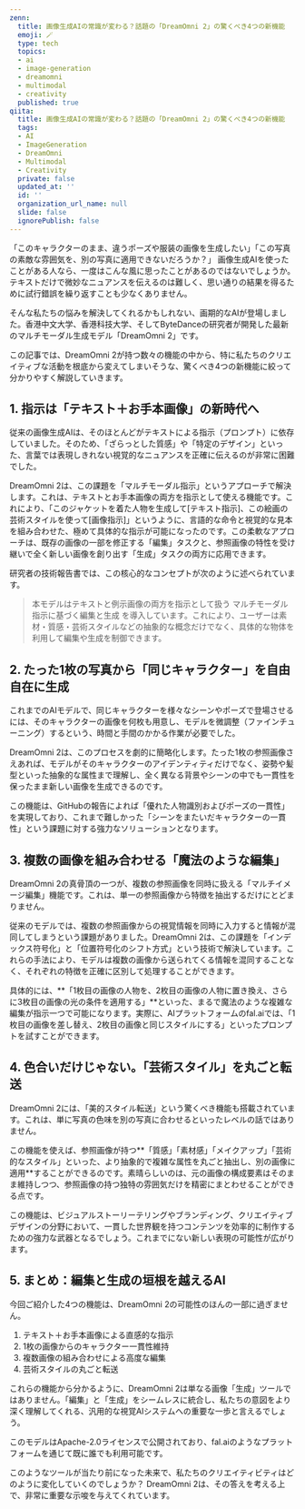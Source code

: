 ```yaml
---
zenn:
  title: 画像生成AIの常識が変わる？話題の「DreamOmni 2」の驚くべき4つの新機能
  emoji: 🪄
  type: tech
  topics:
  - ai
  - image-generation
  - dreamomni
  - multimodal
  - creativity
  published: true
qiita:
  title: 画像生成AIの常識が変わる？話題の「DreamOmni 2」の驚くべき4つの新機能
  tags:
  - AI
  - ImageGeneration
  - DreamOmni
  - Multimodal
  - Creativity
  private: false
  updated_at: ''
  id: ''
  organization_url_name: null
  slide: false
  ignorePublish: false
---
```


「このキャラクターのまま、違うポーズや服装の画像を生成したい」「この写真の素敵な雰囲気を、別の写真に適用できないだろうか？」 画像生成AIを使ったことがある人なら、一度はこんな風に思ったことがあるのではないでしょうか。テキストだけで微妙なニュアンスを伝えるのは難しく、思い通りの結果を得るために試行錯誤を繰り返すことも少なくありません。

そんな私たちの悩みを解決してくれるかもしれない、画期的なAIが登場しました。香港中文大学、香港科技大学、そしてByteDanceの研究者が開発した最新のマルチモーダル生成モデル「DreamOmni 2」です。

この記事では、DreamOmni 2が持つ数々の機能の中から、特に私たちのクリエイティブな活動を根底から変えてしまいそうな、驚くべき4つの新機能に絞って分かりやすく解説していきます。

## 1. 指示は「テキスト＋お手本画像」の新時代へ

従来の画像生成AIは、そのほとんどがテキストによる指示（プロンプト）に依存していました。そのため、「ざらっとした質感」や「特定のデザイン」といった、言葉では表現しきれない視覚的なニュアンスを正確に伝えるのが非常に困難でした。

DreamOmni 2は、この課題を「マルチモーダル指示」というアプローチで解決します。これは、テキストとお手本画像の両方を指示として使える機能です。これにより、「このジャケットを着た人物を生成して[テキスト指示]、この絵画の芸術スタイルを使って[画像指示]」というように、言語的な命令と視覚的な見本を組み合わせた、極めて具体的な指示が可能になったのです。この柔軟なアプローチは、既存の画像の一部を修正する「編集」タスクと、参照画像の特性を受け継いで全く新しい画像を創り出す「生成」タスクの両方に応用できます。

研究者の技術報告書では、この核心的なコンセプトが次のように述べられています。

> 本モデルはテキストと例示画像の両方を指示として扱う マルチモーダル指示に基づく編集と生成 を導入しています。これにより、ユーザーは素材・質感・芸術スタイルなどの抽象的な概念だけでなく、具体的な物体を利用して編集や生成を制御できます。

## 2. たった1枚の写真から「同じキャラクター」を自由自在に生成

これまでのAIモデルで、同じキャラクターを様々なシーンやポーズで登場させるには、そのキャラクターの画像を何枚も用意し、モデルを微調整（ファインチューニング）するという、時間と手間のかかる作業が必要でした。

DreamOmni 2は、このプロセスを劇的に簡略化します。たった1枚の参照画像さえあれば、モデルがそのキャラクターのアイデンティティだけでなく、姿勢や髪型といった抽象的な属性まで理解し、全く異なる背景やシーンの中でも一貫性を保ったまま新しい画像を生成できるのです。

この機能は、GitHubの報告によれば「優れた人物識別およびポーズの一貫性」を実現しており、これまで難しかった「シーンをまたいだキャラクターの一貫性」という課題に対する強力なソリューションとなります。

## 3. 複数の画像を組み合わせる「魔法のような編集」

DreamOmni 2の真骨頂の一つが、複数の参照画像を同時に扱える「マルチイメージ編集」機能です。これは、単一の参照画像から特徴を抽出するだけにとどまりません。

従来のモデルでは、複数の参照画像からの視覚情報を同時に入力すると情報が混同してしまうという課題がありました。DreamOmni 2は、この課題を「インデックス符号化」と「位置符号化のシフト方式」という技術で解決しています。これらの手法により、モデルは複数の画像から送られてくる情報を混同することなく、それぞれの特徴を正確に区別して処理することができます。

具体的には、**「1枚目の画像の人物を、2枚目の画像の人物に置き換え、さらに3枚目の画像の光の条件を適用する」**といった、まるで魔法のような複雑な編集が指示一つで可能になります。実際に、AIプラットフォームのfal.aiでは、「1枚目の画像を差し替え、2枚目の画像と同じスタイルにする」といったプロンプトを試すことができます。

## 4. 色合いだけじゃない。「芸術スタイル」を丸ごと転送

DreamOmni 2には、「美的スタイル転送」という驚くべき機能も搭載されています。これは、単に写真の色味を別の写真に合わせるといったレベルの話ではありません。

この機能を使えば、参照画像が持つ**「質感」「素材感」「メイクアップ」「芸術的なスタイル」といった、より抽象的で複雑な属性を丸ごと抽出し、別の画像に適用**することができるのです。素晴らしいのは、元の画像の構成要素はそのまま維持しつつ、参照画像の持つ独特の雰囲気だけを精密にまとわせることができる点です。

この機能は、ビジュアルストーリーテリングやブランディング、クリエイティブデザインの分野において、一貫した世界観を持つコンテンツを効率的に制作するための強力な武器となるでしょう。これまでにない新しい表現の可能性が広がります。

## 5. まとめ：編集と生成の垣根を越えるAI

今回ご紹介した4つの機能は、DreamOmni 2の可能性のほんの一部に過ぎません。

1. テキスト＋お手本画像による直感的な指示  
2. 1枚の画像からのキャラクター一貫性維持  
3. 複数画像の組み合わせによる高度な編集  
4. 芸術スタイルの丸ごと転送  

これらの機能から分かるように、DreamOmni 2は単なる画像「生成」ツールではありません。「編集」と「生成」をシームレスに統合し、私たちの意図をより深く理解してくれる、汎用的な視覚AIシステムへの重要な一歩と言えるでしょう。

このモデルはApache-2.0ライセンスで公開されており、fal.aiのようなプラットフォームを通じて既に誰でも利用可能です。

このようなツールが当たり前になった未来で、私たちのクリエイティビティはどのように変化していくのでしょうか？ DreamOmni 2は、その答えを考える上で、非常に重要な示唆を与えてくれています。
